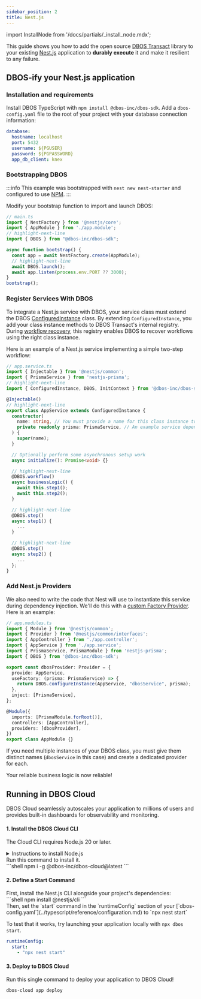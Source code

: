 ```yaml
---
sidebar_position: 2
title: Nest.js
---
```

import InstallNode from '/docs/partials/_install_node.mdx';

This guide shows you how to add the open source [DBOS Transact](https://github.com/dbos-inc/dbos-transact-ts) library to your existing [Nest.js](https://nestjs.com/) application to **durably execute** it and make it resilient to any failure.

## DBOS-ify your Nest.js application

### Installation and requirements

Install DBOS TypeScript with `npm install @dbos-inc/dbos-sdk`. Add a `dbos-config.yaml` file to the root of your project with your database connection information:
```yaml
database:
  hostname: localhost
  port: 5432
  username: ${PGUSER}
  password: ${PGPASSWORD}
  app_db_client: knex
```

### Bootstrapping DBOS

:::info
This example was bootstrapped with `nest new nest-starter` and configured to use [NPM](https://www.npmjs.com/).
:::

Modify your bootstrap function to import and launch DBOS:

```typescript
// main.ts
import { NestFactory } from '@nestjs/core';
import { AppModule } from './app.module';
// highlight-next-line
import { DBOS } from "@dbos-inc/dbos-sdk";

async function bootstrap() {
  const app = await NestFactory.create(AppModule);
  // highlight-next-line
  await DBOS.launch();
  await app.listen(process.env.PORT ?? 3000);
}
bootstrap();
```

### Register Services With DBOS
To integrate a Nest.js service with DBOS, your service class must extend the DBOS [ConfiguredInstance](https://docs.dbos.dev/typescript/reference/transactapi/dbos-class#decorating-instance-methods) class. By extending `ConfiguredInstance`, you add your class instance methods to DBOS Transact's internal registry. During [workflow recovery](https://docs.dbos.dev/typescript/tutorials/workflow-tutorial#workflow-versioning-and-recovery), this registry enables DBOS to recover workflows using the right class instance.

Here is an example of a Nest.js service implementing a simple two-step workflow:

```typescript
// app.service.ts
import { Injectable } from '@nestjs/common';
import { PrismaService } from 'nestjs-prisma';
// highlight-next-line
import { ConfiguredInstance, DBOS, InitContext } from '@dbos-inc/dbos-sdk';

@Injectable()
// highlight-next-line
export class AppService extends ConfiguredInstance {
  constructor(
    name: string, // You must provide a name for this class instance to uniquely identify it in DBOS's internal registry.
    private readonly prisma: PrismaService, // An example service dependency
  ) {
    super(name);
  }

  // Optionally perform some asynchronous setup work
  async initialize(): Promise<void> {}

  // highlight-next-line
  @DBOS.workflow()
  async businessLogic() {
    await this.step1();
    await this.step2();
  }

  // highlight-next-line
  @DBOS.step()
  async step1() {
    ...
  }

  // highlight-next-line
  @DBOS.step()
  async step2() {
    ...
  };
}
```

### Add Nest.js Providers
We also need to write the code that Nest will use to instantiate this service during dependency injection. We'll do this with a [custom Factory Provider](https://docs.nestjs.com/fundamentals/custom-providers#factory-providers-usefactory). Here is an example:

```typescript
// app.modules.ts
import { Module } from '@nestjs/common';
import { Provider } from '@nestjs/common/interfaces';
import { AppController } from './app.controller';
import { AppService } from './app.service';
import { PrismaService, PrismaModule } from 'nestjs-prisma';
import { DBOS } from '@dbos-inc/dbos-sdk';

export const dbosProvider: Provider = {
  provide: AppService,
  useFactory: (prisma: PrismaService) => {
    return DBOS.configureInstance(AppService, "dbosService", prisma);
  },
  inject: [PrismaService],
};

@Module({
  imports: [PrismaModule.forRoot()],
  controllers: [AppController],
  providers: [dbosProvider],
})
export class AppModule {}
```

If you need multiple instances of your DBOS class, you must give them distinct names (`dbosService` in this case) and create a dedicated provider for each.

Your reliable business logic is now reliable!

## Running in DBOS Cloud
DBOS Cloud seamlessly autoscales your application to millions of users and provides built-in dashboards for observability and monitoring.

#### 1. Install the DBOS Cloud CLI
<section className="row list">
<article className="col col--6">

The Cloud CLI requires Node.js 20 or later.
</article>

<article className="col col--6">

<details>
<summary>Instructions to install Node.js</summary>

<InstallNode />

</details>
</article>

<article className="col col--6">
Run this command to install it.
</article>

<article className="col col--6">
```shell
npm i -g @dbos-inc/dbos-cloud@latest
```
</article>
</section>

#### 2. Define a Start Command
<section className="row list">
<article className="col col--6">
First, install the Nest.js CLI alongside your project's dependencies:
</article>

<article className="col col--6">
```shell
npm install @nestjs/cli
```
</article>

<article className="col col--6">
Then, set the `start` command in the `runtimeConfig` section of your [`dbos-config.yaml`](../typescript/reference/configuration.md) to `npx nest start`

To test that it works, try launching your application locally with `npx dbos start`.
</article>

<article className="col col--6">

```yaml
runtimeConfig:
  start:
    - "npx nest start"
```

</article>
</section>

#### 3. Deploy to DBOS Cloud
<section className="row list">
<article className="col col--6">
Run this single command to deploy your application to DBOS Cloud!
</article>

<article className="col col--6">

```shell
dbos-cloud app deploy
```

</article>
</section>